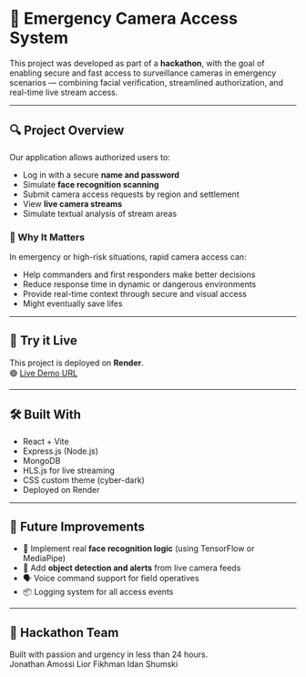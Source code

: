 # 🚨 Emergency Camera Access System

This project was developed as part of a **hackathon**, with the goal of enabling secure and fast access to surveillance cameras in emergency scenarios — combining facial verification, streamlined authorization, and real-time live stream access.

---

## 🔍 Project Overview

Our application allows authorized users to:

- Log in with a secure **name and password**
- Simulate **face recognition scanning**
- Submit camera access requests by region and settlement
- View **live camera streams**
- Simulate textual analysis of stream areas

### 🎯 Why It Matters

In emergency or high-risk situations, rapid camera access can:
- Help commanders and first responders make better decisions
- Reduce response time in dynamic or dangerous environments
- Provide real-time context through secure and visual access
- Might eventually save lifes

---

## 🚀 Try it Live

This project is deployed on **Render**.  
🟢 [Live Demo URL](https://camera-controller-1.onrender.com)


---

## 🛠 Built With

- React + Vite
- Express.js (Node.js)
- MongoDB
- HLS.js for live streaming
- CSS custom theme (cyber-dark)
- Deployed on Render

---

## 🧠 Future Improvements

- 🔐 Implement real **face recognition logic** (using TensorFlow or MediaPipe)
- 🎯 Add **object detection and alerts** from live camera feeds
- 🗣️ Voice command support for field operatives
- 📦 Logging system for all access events

---

## 🤝 Hackathon Team

Built with passion and urgency in less than 24 hours.  
Jonathan Amossi
Lior Fikhman
Idan Shumski

